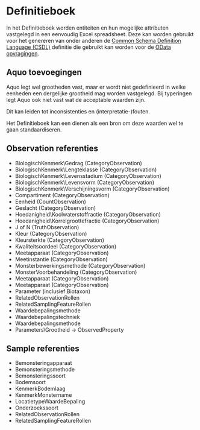 # Definitieboek

In het Definitieboek worden entiteiten en hun mogelijke attributen vastgelegd in een eenvoudig Excel spreadsheet.
Deze kan worden gebruikt voor het genereren van onder anderen de [Common Schema Definition Language (CSDL)](https://docs.oasis-open.org/odata/odata-csdl-xml/v4.01/os/odata-csdl-xml-v4.01-os.html) definitie die gebruikt kan worden voor de [OData opvragingen](filteren-selecteren.md).

## Aquo toevoegingen

Aquo legt wel grootheden vast, maar er wordt niet gedefinieerd in welke eenheden een dergelijke grootheid mag worden vastgelegd.
Bij typeringen legt Aquo ook niet vast wat de acceptable waarden zijn.

Dit kan leiden tot inconsistenties en (interpretatie-)fouten.

Het Definitieboek kan een dienen als een bron om deze waarden wel te gaan standaardiseren.

## Observation referenties

- BiologischKenmerk\Gedrag (CategoryObservation)
- BiologischKenmerk\Lengteklasse (CategoryObservation)
- BiologischKenmerk\Levensstadium (CategoryObservation)
- BiologischKenmerk\Levensvorm (CategoryObservation)
- BiologischKenmerk\Verschijningsvorm (CategoryObservation)
- Compartiment (CategoryObservation)
- Eenheid (CountObservation)
- Geslacht (CategoryObservation)
- Hoedanigheid\Koolwaterstoffractie (CategoryObservation)
- Hoedanigheid\Korrelgroottefractie (CategoryObservation)
- J of N (TruthObservation)
- Kleur (CategoryObservation)
- Kleursterkte (CategoryObservation)
- Kwaliteitsoordeel (CategoryObservation)
- Meetapparaat (CategoryObservation)
- Meetinstantie (CategoryObservation)
- Monsterbewerkingsmethode (CategoryObservation)
- MonsterVoorbehandeling (CategoryObservation)
- Meetapparaat (CategoryObservation)
- Meetapparaat (CategoryObservation)
- Parameter (inclusief Biotaxon)
- RelatedObservationRollen
- RelatedSamplingFeatureRollen
- Waardebepalingsmethode
- Waardebepalingstechniek
- Waardebepalingsmethode
- Parameters\Grootheid -> ObservedProperty

## Sample referenties

- Bemonsteringapparaat
- Bemonsteringsmethode
- Bemonsteringssoort
- Bodemsoort
- KenmerkBodemlaag
- KenmerkMonstername
- LocatietypeWaardeBepaling
- Onderzoekssoort
- RelatedObservationRollen
- RelatedSamplingFeatureRollen
